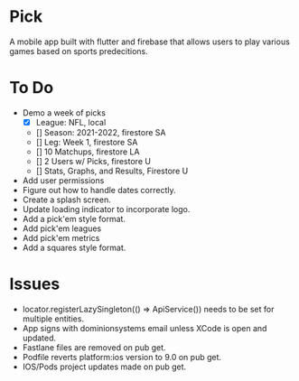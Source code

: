 # Pick

A mobile app built with flutter and firebase that allows users to play various games based on sports predecitions.

# To Do
- Demo a week of picks
    - [x] League: NFL, local
    - [] Season: 2021-2022, firestore SA
    - [] Leg: Week 1, firestore SA
    - [] 10 Matchups, firestore LA
    - [] 2 Users w/ Picks, firestore U
    - [] Stats, Graphs, and Results, Firestore U
- Add user permissions
- Figure out how to handle dates correctly.
- Create a splash screen.
- Update loading indicator to incorporate logo.
- Add a pick'em style format.
- Add pick'em leagues
- Add pick'em metrics
- Add a squares style format.

# Issues
- locator.registerLazySingleton(() => ApiService(<Entity Name>)) needs to be set for multiple entities.
- App signs with dominionsystems email unless XCode is open and updated.
- Fastlane files are removed on pub get.
- Podfile reverts platform:ios version to 9.0 on pub get.
- IOS/Pods project updates made on pub get.

